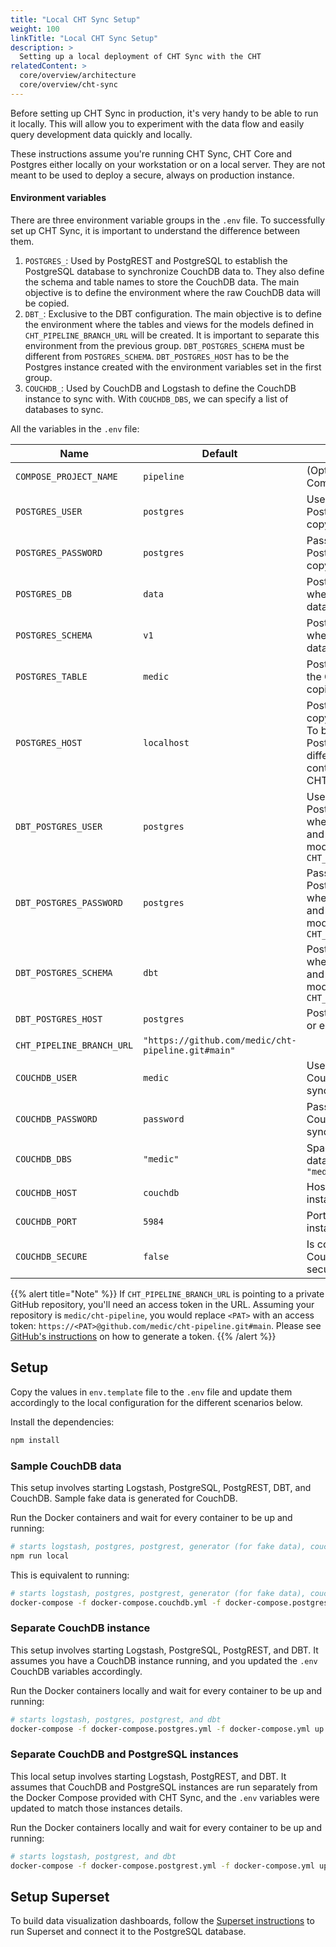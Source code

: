 ```yaml
---
title: "Local CHT Sync Setup"
weight: 100
linkTitle: "Local CHT Sync Setup"
description: >
  Setting up a local deployment of CHT Sync with the CHT
relatedContent: >
  core/overview/architecture
  core/overview/cht-sync
---
```


Before setting up CHT Sync in production, it's very handy to be able to run it locally.  This will allow you to experiment with the data flow and easily query development data quickly and locally. 

These instructions assume you're running CHT Sync, CHT Core and Postgres either locally on your workstation or on a local server.  They are not meant to be used to deploy a secure, always on production instance.

#### Environment variables

There are three environment variable groups in the `.env` file. To successfully set up CHT Sync, it is important to understand the difference between them.
1. `POSTGRES_`: Used by PostgREST and PostgreSQL to establish the PostgreSQL database to synchronize CouchDB data to. They also define the schema and table names to store the CouchDB data. The main objective is to define the environment where the raw CouchDB data will be copied.
2. `DBT_`: Exclusive to the DBT configuration. The main objective is to define the environment where the tables and views for the models defined in `CHT_PIPELINE_BRANCH_URL` will be created. It is important to separate this environment from the previous group. `DBT_POSTGRES_SCHEMA` must be different from `POSTGRES_SCHEMA`. `DBT_POSTGRES_HOST` has to be the Postgres instance created with the environment variables set in the first group.
3. `COUCHDB_`: Used by CouchDB and Logstash to define the CouchDB instance to sync with. With `COUCHDB_DBS`, we can specify a list of databases to sync.

All the variables in the `.env` file:

| Name                      | Default                                            | Description                                                                                                                                    |
|---------------------------|----------------------------------------------------|------------------------------------------------------------------------------------------------------------------------------------------------|
| `COMPOSE_PROJECT_NAME`    | `pipeline`                                         | (Optional) Docker Compose name                                                                                                                 |
| `POSTGRES_USER`           | `postgres`                                         | Username of the PostgreSQL database to copy CouchDB data to                                                                                    |
| `POSTGRES_PASSWORD`       | `postgres`                                         | Password of the PostgreSQL database to copy CouchDB data to                                                                                    |
| `POSTGRES_DB`             | `data`                                             | PostgreSQL database where the CouchDB data is copied                                                                                           |
| `POSTGRES_SCHEMA`         | `v1`                                               | PostgreSQL schema where the CouchDB data is copied                                                                                             |
| `POSTGRES_TABLE`          | `medic`                                            | PostgreSQL table where the CouchDB data is copied. For `DBT` use only.                                                                         |
| `POSTGRES_HOST`           | `localhost`                                        | PostgreSQL instance to copy CouchDB data to. To be set only if the PostgreSQL instance is different than the container provided with CHT Sync. |
| `DBT_POSTGRES_USER`       | `postgres`                                         | Username of the PostgreSQL database where `DBT` creates tables and views from the models in `CHT_PIPELINE_BRANCH_URL`                          |
| `DBT_POSTGRES_PASSWORD`   | `postgres`                                         | Password of the PostgreSQL database where `DBT` creates tables and views from the models in `CHT_PIPELINE_BRANCH_URL`                          |
| `DBT_POSTGRES_SCHEMA`     | `dbt`                                              | PostgreSQL schema where `DBT` creates tables and views from the models in `CHT_PIPELINE_BRANCH_URL`                                            |
| `DBT_POSTGRES_HOST`       | `postgres`                                         | PostgreSQL instance IP or endpoint                                                                                                             |
| `CHT_PIPELINE_BRANCH_URL` | `"https://github.com/medic/cht-pipeline.git#main"` |                                                                                                                                                |
| `COUCHDB_USER`            | `medic`                                            | Username of the CouchDB instance to sync with                                                                                                  |
| `COUCHDB_PASSWORD`        | `password`                                         | Password of the CouchDB instance to sync with                                                                                                  |
| `COUCHDB_DBS`             | `"medic"`                                          | Space separated list of databases to sync e.g `"medic medic_sentinel"`                                                                         |
| `COUCHDB_HOST`            | `couchdb`                                          | Host of the CouchDB instance to sync with                                                                                                      |
| `COUCHDB_PORT`            | `5984`                                             | Port of the CouchDB instance to sync with                                                                                                      |
| `COUCHDB_SECURE`          | `false`                                            | Is connection to CouchDB instance secure?                                                                                                      |

{{% alert title="Note" %}}
If `CHT_PIPELINE_BRANCH_URL` is pointing to a private GitHub repository, you'll need an access token in the URL. Assuming your repository is `medic/cht-pipeline`, you would replace  `<PAT>`  with an access token: `https://<PAT>@github.com/medic/cht-pipeline.git#main`. Please see [GitHub's instructions](https://docs.github.com/en/authentication/keeping-your-account-and-data-secure/managing-your-personal-access-tokens) on how to generate a token.
{{% /alert %}}

## Setup

Copy the values in `env.template` file to the `.env` file and update them accordingly to the local configuration for the different scenarios below.

Install the dependencies:
```sh
npm install
```

### Sample CouchDB data
This setup involves starting Logstash, PostgreSQL, PostgREST, DBT, and CouchDB. Sample fake data is generated for CouchDB.

Run the Docker containers and wait for every container to be up and running:
```sh
# starts logstash, postgres, postgrest, generator (for fake data), couchdb and dbt
npm run local
```

This is equivalent to running:
```sh
# starts logstash, postgres, postgrest, generator (for fake data), couchdb and dbt
docker-compose -f docker-compose.couchdb.yml -f docker-compose.postgres.yml -f docker-compose.yml up -d
```

### Separate CouchDB instance 
This setup involves starting Logstash, PostgreSQL, PostgREST, and DBT. It assumes you have a CouchDB instance running, and you updated the `.env` CouchDB variables accordingly.

Run the Docker containers locally and wait for every container to be up and running:
```sh
# starts logstash, postgres, postgrest, and dbt
docker-compose -f docker-compose.postgres.yml -f docker-compose.yml up -d
```

### Separate CouchDB and PostgreSQL instances
This local setup involves starting Logstash, PostgREST, and DBT. It assumes that CouchDB and PostgreSQL instances are run separately from the Docker Compose provided with CHT Sync, and the `.env` variables were updated to match those instances details.

Run the Docker containers locally and wait for every container to be up and running:
```sh
# starts logstash, postgrest, and dbt
docker-compose -f docker-compose.postgrest.yml -f docker-compose.yml up -d logstash postgrest dbt
```
## Setup Superset
To build data visualization dashboards, follow the [Superset instructions](https://superset.apache.org/docs/installation/installing-superset-using-docker-compose/) to run Superset and connect it to the PostgreSQL database.
